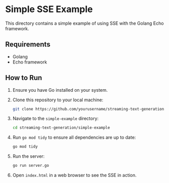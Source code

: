 # Simple SSE Example

This directory contains a simple example of using SSE with the Golang Echo framework.

## Requirements

- Golang
- Echo framework

## How to Run

1. Ensure you have Go installed on your system.

2. Clone this repository to your local machine:
    ```sh
    git clone https://github.com/yourusername/streaming-text-generation.git
    ```

3. Navigate to the `simple-example` directory:
    ```sh
    cd streaming-text-generation/simple-example
    ```

4. Run `go mod tidy` to ensure all dependencies are up to date:
    ```sh
    go mod tidy
    ```

5. Run the server:
    ```sh
    go run server.go
    ```

6. Open `index.html` in a web browser to see the SSE in action.
